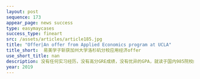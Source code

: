 ```yaml
---
layout: post
sequence: 173
appear_page: news success
type: easymaycases
success_type: fineart
src: /assets/articles/article185.jpg
title: "Offer|An offer from Applied Economics program at UCLA"
title_short:  易美学子斩获加州大学洛杉矶分校应用经济offer
use_short_title: nan
description: 没有任何实习经历，没有高分GRE成绩，没有优异的GPA，就读于国内985院校的“三无少年”S同学为了自己的出国梦，在学长的推荐下，签约了易美教育。在初步评估后，易美VIP组导师通过谈话发现了S同学在经济学上的独到见解，不止如此，S同学还能灵活运用现有的理论知识解决实际问题。在之后的深度评估中，前哥伦比亚大学招生办主任希顿先生更是在专业优势、专业差别、就业前景等多方面给出了详细的建议。深层梳理之后，在易美规划老师的帮助下，S同学做出了选择，把加州大学洛杉矶分校的应用经济专业，定位了自己的目标。
year: 2019
---
```


